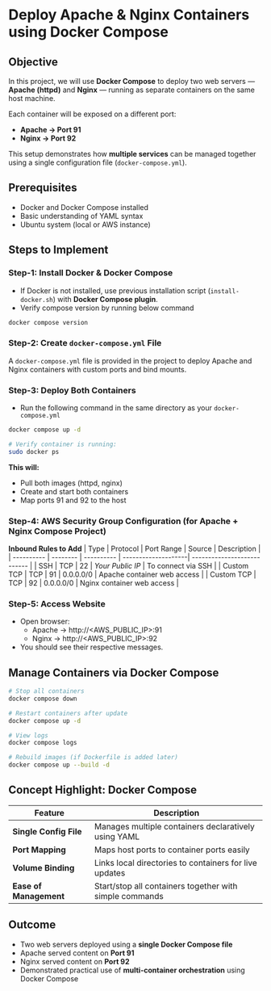 # Deploy Apache & Nginx Containers using Docker Compose

## Objective
In this project, we will use **Docker Compose** to deploy two web servers — **Apache (httpd)** and **Nginx** — running as separate containers on the same host machine.

Each container will be exposed on a different port:
- **Apache → Port 91**
- **Nginx → Port 92**

This setup demonstrates how **multiple services** can be managed together using a single configuration file (`docker-compose.yml`).


## Prerequisites
- Docker and Docker Compose installed
- Basic understanding of YAML syntax
- Ubuntu system (local or AWS instance)


## Steps to Implement

### Step-1: Install Docker & Docker Compose
- If Docker is not installed, use previous installation script (`install-docker.sh`) with **Docker Compose plugin**.
- Verify compose version by running below command
```sh
docker compose version
```

### Step-2: Create `docker-compose.yml` File
A `docker-compose.yml` file is provided in the project to deploy Apache and Nginx containers with custom ports and bind mounts.

### Step-3: Deploy Both Containers
- Run the following command in the same directory as your `docker-compose.yml`
```sh
docker compose up -d

# Verify container is running:
sudo docker ps
```
**This will:**
- Pull both images (httpd, nginx)
- Create and start both containers
- Map ports 91 and 92 to the host

### Step-4: AWS Security Group Configuration (for Apache + Nginx Compose Project)
**Inbound Rules to Add**
| Type       | Protocol | Port Range | Source              | Description                 |
| ---------- | -------- | ---------- | --------------------| --------------------------- |
| SSH        | TCP      | 22         | *Your Public IP*    | To connect via SSH          |
| Custom TCP | TCP      | 91         | 0.0.0.0/0           | Apache container web access |
| Custom TCP | TCP      | 92         | 0.0.0.0/0           | Nginx container web access  |


### Step-5: Access Website
- Open browser:
  - Apache → http://<AWS_PUBLIC_IP>:91
  - Nginx → http://<AWS_PUBLIC_IP>:92
- You should see their respective messages.


## Manage Containers via Docker Compose
```sh
# Stop all containers
docker compose down

# Restart containers after update
docker compose up -d

# View logs
docker compose logs

# Rebuild images (if Dockerfile is added later)
docker compose up --build -d
```

## Concept Highlight: Docker Compose
| Feature                | Description                                             |
| ---------------------- | ------------------------------------------------------- |
| **Single Config File** | Manages multiple containers declaratively using YAML    |
| **Port Mapping**       | Maps host ports to container ports easily               |
| **Volume Binding**     | Links local directories to containers for live updates  |
| **Ease of Management** | Start/stop all containers together with simple commands |


## Outcome
- Two web servers deployed using a **single Docker Compose file**
- Apache served content on **Port 91**
- Nginx served content on **Port 92**
- Demonstrated practical use of **multi-container orchestration** using Docker Compose
